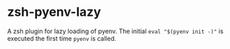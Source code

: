 # zsh-pyenv-lazy
A zsh plugin for lazy loading of pyenv. The initial `eval "$(pyenv init -)"` is executed the first time `pyenv` is called.

